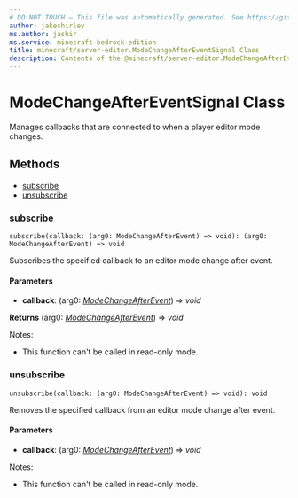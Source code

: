 ```yaml
---
# DO NOT TOUCH — This file was automatically generated. See https://github.com/mojang/minecraftapidocsgenerator to modify descriptions, examples, etc.
author: jakeshirley
ms.author: jashir
ms.service: minecraft-bedrock-edition
title: minecraft/server-editor.ModeChangeAfterEventSignal Class
description: Contents of the @minecraft/server-editor.ModeChangeAfterEventSignal class.
---
```

# ModeChangeAfterEventSignal Class

Manages callbacks that are connected to when a player editor mode changes.

## Methods
- [subscribe](#subscribe)
- [unsubscribe](#unsubscribe)

### **subscribe**
`
subscribe(callback: (arg0: ModeChangeAfterEvent) => void): (arg0: ModeChangeAfterEvent) => void
`

Subscribes the specified callback to an editor mode change after event.

#### **Parameters**
- **callback**: (arg0: [*ModeChangeAfterEvent*](ModeChangeAfterEvent.md)) => *void*

**Returns** (arg0: [*ModeChangeAfterEvent*](ModeChangeAfterEvent.md)) => *void*
  
Notes:
- This function can't be called in read-only mode.

### **unsubscribe**
`
unsubscribe(callback: (arg0: ModeChangeAfterEvent) => void): void
`

Removes the specified callback from an editor mode change after event.

#### **Parameters**
- **callback**: (arg0: [*ModeChangeAfterEvent*](ModeChangeAfterEvent.md)) => *void*
  
Notes:
- This function can't be called in read-only mode.
